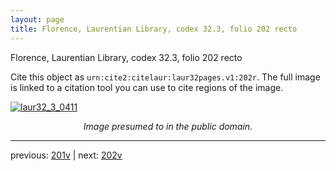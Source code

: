 ```yaml
---
layout: page
title: Florence, Laurentian Library, codex 32.3, folio 202 recto
---
```


Florence, Laurentian Library, codex 32.3, folio 202 recto

Cite this object as `urn:cite2:citelaur:laur32pages.v1:202r`.  The full image is linked to a citation tool you can use to cite regions of the image.

[![laur32_3_0411](http://www.homermultitext.org/iipsrv?IIIF=/project/homer/pyramidal/deepzoom/citelaur/laur32imgs/v1/laur32_3_0411.tif/full/800,/0/default.jpg)](http://www.homermultitext.org/ict2/?urn=urn:cite2:citelaur:laur32imgs.v1:laur32_3_0411) 

<p style="text-align: center; font-style: italic;">Image presumed to in the public domain.</p>

---

previous: [201v](../201v/) | next: [202v](../202v/)